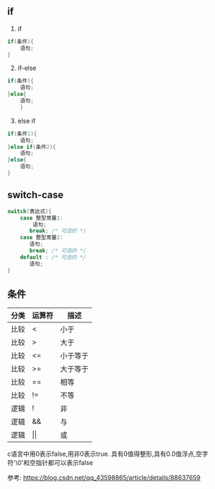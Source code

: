 ## if
1. if
```c
if(条件){
	语句;
}
```

2. if-else
```c
if(条件){
	语句;
}else{
	语句;
	}
```

3. else if
```c
if(条件1){
	语句;
}else if(条件2){
	语句;
}else{
	语句;
}
```
## switch-case
```c
switch(表达式){
    case 整型常量1:
    	语句;
       break; /* 可选的 */
    case 整型常量2:
       语句;
       break; /* 可选的 */
    default : /* 可选的 */
       语句;
}
```



## 条件
分类|运算符|描述
-|-|-
比较|<|小于
比较|>|大于
比较|<=|小于等于
比较|>=|大于等于
比较|==|相等
比较|!=|不等
逻辑|!|非
逻辑|&&|与
逻辑|\|\||或


c语言中用0表示false,用非0表示true.
具有0值得整形,具有0.0值浮点,空字符'\0'和空指针都可以表示false












参考:
https://blog.csdn.net/qq_43598865/article/details/88637659